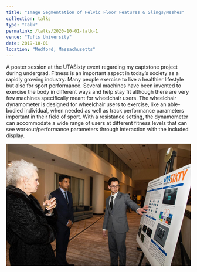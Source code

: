 ```yaml
---
title: "Image Segmentation of Pelvic Floor Features & Slings/Meshes"
collection: talks
type: "Talk"
permalink: /talks/2020-10-01-talk-1
venue: "Tufts University"
date: 2019-10-01
location: "Medford, Massachusetts"
---
```

A poster session at the UTASixty event regarding my captstone project during undergrad. Fitness is an important aspect in today’s society as a rapidly growing industry. Many people exercise to live a healthier lifestyle but also for sport performance. Several machines have been invented to exercise the body in different ways and help stay fit although there are very few machines specifically meant for wheelchair users. The wheelchair dynamometer is designed for wheelchair users to exercise, like an able-bodied individual, when needed as well as track performance parameters important in their field of sport. With a resistance setting, the dynamometer can accommodate a wide range of users at different fitness levels that can see workout/performance parameters through interaction with the included display.

[![segmentation](/images/dyno_talk.png "Press image for link")](https://javiersc1.github.io/files/dyno.pdf)
